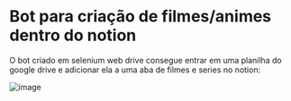 <h1>Bot para criação de filmes/animes dentro do notion</h1>

<p>O bot criado em selenium web drive consegue entrar em uma planilha do google drive e adicionar ela a uma aba de filmes e series no notion:</p>

![image](https://user-images.githubusercontent.com/100867839/204004777-8b37fd35-d5c6-4d6e-ae3c-2ae6fb1ac76a.png)
